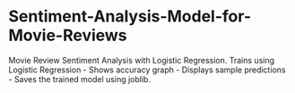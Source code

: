 # Sentiment-Analysis-Model-for-Movie-Reviews
Movie Review Sentiment Analysis with Logistic Regression. Trains using Logistic Regression - Shows accuracy graph - Displays sample predictions - Saves the trained model using joblib.
